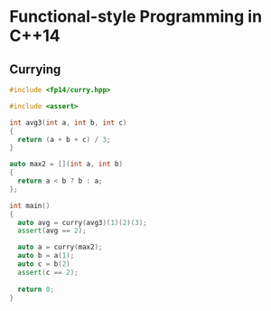 Functional-style Programming in C++14
====

Currying
----

```c++
#include <fp14/curry.hpp>

#include <assert>

int avg3(int a, int b, int c)
{
  return (a + b + c) / 3;
}

auto max2 = [](int a, int b)
{
  return a < b ? b : a;
};

int main()
{
  auto avg = curry(avg3)(1)(2)(3);
  assert(avg == 2);

  auto a = curry(max2);
  auto b = a(1);
  auto c = b(2)
  assert(c == 2);
  
  return 0;
}
```


